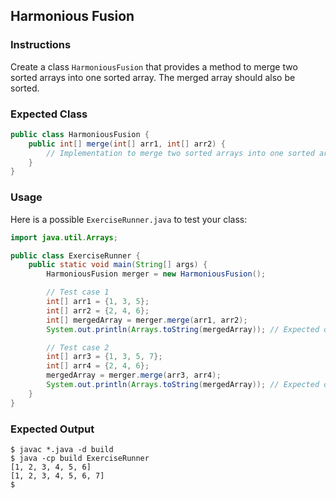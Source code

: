 ## Harmonious Fusion
### Instructions

Create a class `HarmoniousFusion` that provides a method to merge two sorted arrays into one sorted array. The merged array should also be sorted.

### Expected Class

```java
public class HarmoniousFusion {
    public int[] merge(int[] arr1, int[] arr2) {
        // Implementation to merge two sorted arrays into one sorted array
    }
}
```

### Usage

Here is a possible `ExerciseRunner.java` to test your class:

```java
import java.util.Arrays;

public class ExerciseRunner {
    public static void main(String[] args) {
        HarmoniousFusion merger = new HarmoniousFusion();

        // Test case 1
        int[] arr1 = {1, 3, 5};
        int[] arr2 = {2, 4, 6};
        int[] mergedArray = merger.merge(arr1, arr2);
        System.out.println(Arrays.toString(mergedArray)); // Expected output: [1, 2, 3, 4, 5, 6]

        // Test case 2
        int[] arr3 = {1, 3, 5, 7};
        int[] arr4 = {2, 4, 6};
        mergedArray = merger.merge(arr3, arr4);
        System.out.println(Arrays.toString(mergedArray)); // Expected output: [1, 2, 3, 4, 5, 6, 7]
    }
}
```

### Expected Output

```shell
$ javac *.java -d build
$ java -cp build ExerciseRunner
[1, 2, 3, 4, 5, 6]
[1, 2, 3, 4, 5, 6, 7]
$
```

